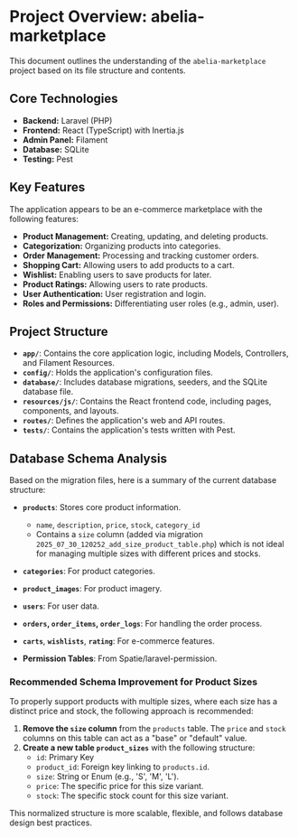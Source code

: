 # Project Overview: abelia-marketplace

This document outlines the understanding of the `abelia-marketplace` project based on its file structure and contents.

## Core Technologies

*   **Backend:** Laravel (PHP)
*   **Frontend:** React (TypeScript) with Inertia.js
*   **Admin Panel:** Filament
*   **Database:** SQLite
*   **Testing:** Pest

## Key Features

The application appears to be an e-commerce marketplace with the following features:

*   **Product Management:** Creating, updating, and deleting products.
*   **Categorization:** Organizing products into categories.
*   **Order Management:** Processing and tracking customer orders.
*   **Shopping Cart:** Allowing users to add products to a cart.
*   **Wishlist:** Enabling users to save products for later.
*   **Product Ratings:** Allowing users to rate products.
*   **User Authentication:** User registration and login.
*   **Roles and Permissions:** Differentiating user roles (e.g., admin, user).

## Project Structure

*   **`app/`**: Contains the core application logic, including Models, Controllers, and Filament Resources.
*   **`config/`**: Holds the application's configuration files.
*   **`database/`**: Includes database migrations, seeders, and the SQLite database file.
*   **`resources/js/`**: Contains the React frontend code, including pages, components, and layouts.
*   **`routes/`**: Defines the application's web and API routes.
*   **`tests/`**: Contains the application's tests written with Pest.

## Database Schema Analysis

Based on the migration files, here is a summary of the current database structure:

*   **`products`**: Stores core product information.
    *   `name`, `description`, `price`, `stock`, `category_id`
    *   Contains a `size` column (added via migration `2025_07_30_120252_add_size_product_table.php`) which is not ideal for managing multiple sizes with different prices and stocks.

*   **`categories`**: For product categories.
*   **`product_images`**: For product imagery.
*   **`users`**: For user data.
*   **`orders`, `order_items`, `order_logs`**: For handling the order process.
*   **`carts`**, **`wishlists`**, **`rating`**: For e-commerce features.
*   **Permission Tables**: From Spatie/laravel-permission.

### Recommended Schema Improvement for Product Sizes

To properly support products with multiple sizes, where each size has a distinct price and stock, the following approach is recommended:

1.  **Remove the `size` column** from the `products` table. The `price` and `stock` columns on this table can act as a "base" or "default" value.
2.  **Create a new table `product_sizes`** with the following structure:
    *   `id`: Primary Key
    *   `product_id`: Foreign key linking to `products.id`.
    *   `size`: String or Enum (e.g., 'S', 'M', 'L').
    *   `price`: The specific price for this size variant.
    *   `stock`: The specific stock count for this size variant.

This normalized structure is more scalable, flexible, and follows database design best practices.